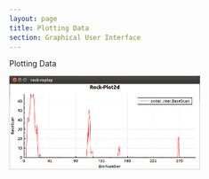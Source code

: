 ```yaml
---
layout: page
title: Plotting Data
section: Graphical User Interface
---
```

<div class="content2">
<div class="content2-pagetitle">Plotting Data</div>
<div class="content2-container line-box">
<div class="content2-container-1col">



<p class="align-center"><img src="350_plot2d.png" alt="Plot2d" /></p>


</div>
</div>
</div>
